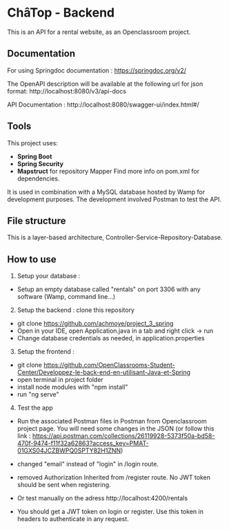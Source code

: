 # ChâTop - Backend 
This is an API for a rental website, as an Openclassroom project. 

## Documentation 
For using Springdoc documentation :
https://springdoc.org/v2/

The OpenAPI description will be available at the following url for json format:
http://localhost:8080/v3/api-docs

API Documentation :
http://localhost:8080/swagger-ui/index.html#/

## Tools
This project uses: 
- **Spring Boot**
- **Spring Security**  
- **Mapstruct** for repository Mapper 
Find more info on pom.xml for dependencies. 

It is used in combination with a MySQL database hosted by Wamp for development purposes. 
The development involved Postman to test the API. 

## File structure 
This is a layer-based architecture, Controller-Service-Repository-Database.

## How to use
1. Setup your database :
- Setup an empty database called "rentals" on port 3306 with any software (Wamp, command line...) 

2. Setup the backend : clone this repository 
- git clone https://github.com/achmoye/project_3_spring
- Open in your IDE, open Application.java in a tab and right click -> run 
- Change database credentials as needed, in application.properties

3. Setup the frontend : 
- git clone https://github.com/OpenClassrooms-Student-Center/Developpez-le-back-end-en-utilisant-Java-et-Spring
- open terminal in project folder
- install node modules with "npm install"
- run "ng serve"

4. Test the app 
- Run the associated Postman files in Postman from Openclassroom project page. You will need some changes in the JSON (or follow this link : https://api.postman.com/collections/26119928-5373f50a-bd58-470f-9474-f11f32a62863?access_key=PMAT-01GXS04JCZBWPQ0SPTY82H1ZNN)
- changed "email" instead of "login" in /login route. 
- removed Authorization Inherited from /register route. No JWT token should be sent when registering. 

- Or test manually on the adress http://localhost:4200/rentals
- You should get a JWT token on login or register. Use this token in headers to authenticate in any request. 

